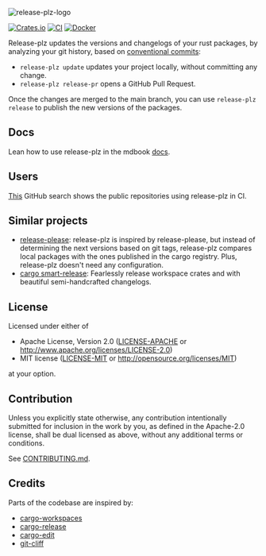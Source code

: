 ![release-plz-logo](https://user-images.githubusercontent.com/11428655/170828599-4ec63822-15dd-4552-b3bc-d32bd6d680f2.jpeg)

[![Crates.io](https://img.shields.io/crates/v/release-plz.svg)](https://crates.io/crates/release-plz)
[![CI](https://github.com/MarcoIeni/release-plz/workflows/CI/badge.svg)](https://github.com/MarcoIeni/release-plz/actions)
[![Docker](https://badgen.net/badge/icon/docker?icon=docker&label)](https://hub.docker.com/r/marcoieni/release-plz)

Release-plz updates the versions and changelogs of your rust packages, by analyzing your git history,
based on [conventional commits](https://www.conventionalcommits.org/en/v1.0.0/):
- `release-plz update` updates your project locally, without committing any change.
- `release-plz release-pr` opens a GitHub Pull Request.

Once the changes are merged to the main branch, you can use
`release-plz release` to publish the new versions of the packages.

## Docs

Lean how to use release-plz in the mdbook [docs](https://marcoieni.github.io/release-plz/).

## Users

[This](https://cs.github.com/?scopeName=All+repos&scope=&q=path%3A*.yml+OR+path%3A*.yml+MarcoIeni%2Frelease-plz)
GitHub search shows the public repositories using release-plz in CI.

## Similar projects

- [release-please](https://github.com/googleapis/release-please): release-plz is inspired by release-please,
  but instead of determining the next versions based on git tags, release-plz compares local packages with
  the ones published in the cargo registry.
  Plus, release-plz doesn't need any configuration.
- [cargo smart-release](https://github.com/Byron/gitoxide/tree/main/cargo-smart-release):
  Fearlessly release workspace crates and with beautiful semi-handcrafted changelogs.


## License

Licensed under either of

 * Apache License, Version 2.0
   ([LICENSE-APACHE](LICENSE-APACHE) or http://www.apache.org/licenses/LICENSE-2.0)
 * MIT license
   ([LICENSE-MIT](LICENSE-MIT) or http://opensource.org/licenses/MIT)

at your option.

## Contribution

Unless you explicitly state otherwise, any contribution intentionally submitted
for inclusion in the work by you, as defined in the Apache-2.0 license, shall be
dual licensed as above, without any additional terms or conditions.

See [CONTRIBUTING.md](CONTRIBUTING.md).

## Credits

Parts of the codebase are inspired by:
- [cargo-workspaces](https://github.com/pksunkara/cargo-workspaces)
- [cargo-release](https://github.com/crate-ci/cargo-release)
- [cargo-edit](https://github.com/killercup/cargo-edit)
- [git-cliff](https://github.com/orhun/git-cliff)
